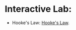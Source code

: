 # Interactive Lab:

- Hooke's Law: [Hooke's Law](https://nadineab.github.io/Mass-Spring-Systems/HookesLaw).
